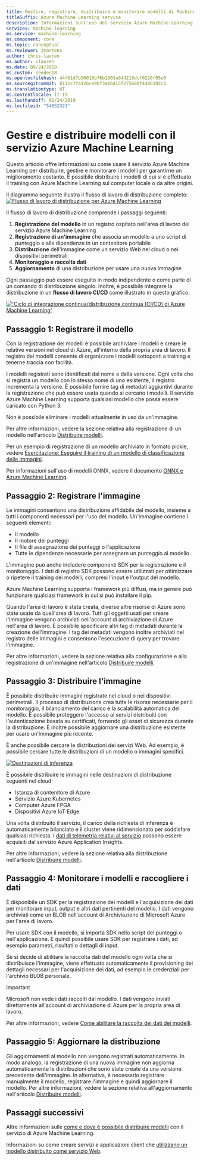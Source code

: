 ```yaml
---
title: Gestire, registrare, distribuire e monitorare modelli di Machine Learning
titleSuffix: Azure Machine Learning service
description: Informazioni sull'uso del servizio Azure Machine Learning per distribuire, gestire e monitorare i modelli per garantirne un miglioramento costante. È possibile distribuire i modelli di cui si è effettuato il training con il servizio Azure Machine Learning sul computer locale o da altre origini.
services: machine-learning
ms.service: machine-learning
ms.component: core
ms.topic: conceptual
ms.reviewer: jmartens
author: chris-lauren
ms.author: clauren
ms.date: 09/24/2018
ms.custom: seodec18
ms.openlocfilehash: 44f61d7b90018b76b1903a04d219dcf0226f95e0
ms.sourcegitcommit: 8115c7fa126ce9bf3e16415f275680f4486192c1
ms.translationtype: HT
ms.contentlocale: it-IT
ms.lasthandoff: 01/24/2019
ms.locfileid: "54852321"
---
```

# <a name="manage-deploy-and-monitor-models-with-azure-machine-learning-service"></a>Gestire e distribuire modelli con il servizio Azure Machine Learning

Questo articolo offre informazioni su come usare il servizio Azure Machine Learning per distribuire, gestire e monitorare i modelli per garantirne un miglioramento costante. È possibile distribuire i modelli di cui si è effettuato il training con Azure Machine Learning sul computer locale o da altre origini. 

Il diagramma seguente illustra il flusso di lavoro di distribuzione completo: [ ![Flusso di lavoro di distribuzione per Azure Machine Learning](media/concept-model-management-and-deployment/deployment-pipeline.png) ](media/concept-model-management-and-deployment/deployment-pipeline.png#lightbox)

Il flusso di lavoro di distribuzione comprende i passaggi seguenti:
1. **Registrazione del modello** in un registro ospitato nell'area di lavoro del servizio Azure Machine Learning
1. **Registrazione di un'immagine** che associa un modello a uno script di punteggio e alle dipendenze in un contenitore portabile 
1. **Distribuzione** dell'immagine come un servizio Web nel cloud o nei dispositivi perimetrali
1. **Monitoraggio e raccolta dati**
1. **Aggiornamento** di una distribuzione per usare una nuova immagine

Ogni passaggio può essere eseguito in modo indipendente o come parte di un comando di distribuzione singolo. Inoltre, è possibile integrare la distribuzione in un **flusso di lavoro CI/CD** come illustrato in questo grafico.

[ !['Ciclo di integrazione continua/distribuzione continua (CI/CD) di Azure Machine Learning'](media/concept-model-management-and-deployment/model-ci-cd.png) ](media/concept-model-management-and-deployment/model-ci-cd.png#lightbox)

## <a name="step-1-register-model"></a>Passaggio 1: Registrare il modello

Con la registrazione dei modelli è possibile archiviare i modelli e creare le relative versioni nel cloud di Azure, all'interno della propria area di lavoro. Il registro dei modelli consente di organizzare i modelli sottoposti a training e tenerne traccia con facilità.
 
I modelli registrati sono identificati dal nome e dalla versione. Ogni volta che si registra un modello con lo stesso nome di uno esistente, il registro incrementa la versione. È possibile fornire tag di metadati aggiuntivi durante la registrazione che può essere usata quando si cercano i modelli. Il servizio Azure Machine Learning supporta qualsiasi modello che possa essere caricato con Python 3. 

Non è possibile eliminare i modelli attualmente in uso da un'immagine.

Per altre informazioni, vedere la sezione relativa alla registrazione di un modello nell'articolo [Distribuire modelli](how-to-deploy-and-where.md#registermodel).

Per un esempio di registrazione di un modello archiviato in formato pickle, vedere [Esercitazione: Eseguire il training di un modello di classificazione delle immagini](tutorial-deploy-models-with-aml.md).

Per informazioni sull'uso di modelli ONNX, vedere il documento [ONNX e Azure Machine Learning](how-to-build-deploy-onnx.md).

## <a name="step-2-register-image"></a>Passaggio 2: Registrare l'immagine

Le immagini consentono una distribuzione affidabile del modello, insieme a tutti i componenti necessari per l'uso del modello. Un'immagine contiene i seguenti elementi:

* Il modello
* Il motore dei punteggi
* Il file di assegnazione dei punteggi o l'applicazione
* Tutte le dipendenze necessarie per assegnare un punteggio al modello

L'immagine può anche includere componenti SDK per la registrazione e il monitoraggio. I dati di registro SDK possono essere utilizzati per ottimizzare o ripetere il training dei modelli, compresi l'input e l'output del modello.

Azure Machine Learning supporta i framework più diffusi, ma in genere può funzionare qualsiasi framework in cui si può installare il pip.

Quando l'area di lavoro è stata creata, diverse altre risorse di Azure sono state usate da quell'area di lavoro.
Tutti gli oggetti usati per creare l'immagine vengono archiviati nell'account di archiviazione di Azure nell'area di lavoro. È possibile specificare altri tag di metadati durante la creazione dell'immagine. I tag dei metadati vengono inoltre archiviati nel registro delle immagini e consentono l'esecuzione di query per trovare l'immagine.

Per altre informazioni, vedere la sezione relativa alla configurazione e alla registrazione di un'immagine nell'articolo [Distribuire modelli](how-to-deploy-and-where.md#configureimage).

## <a name="step-3-deploy-image"></a>Passaggio 3: Distribuire l'immagine

È possibile distribuire immagini registrate nel cloud o nei dispositivi perimetrali. Il processo di distribuzione crea tutte le risorse necessarie per il monitoraggio, il bilanciamento del carico e la scalabilità automatica del modello. È possibile proteggere l'accesso ai servizi distribuiti con l'autenticazione basata su certificati, fornendo gli asset di sicurezza durante la distribuzione. È inoltre possibile aggiornare una distribuzione esistente per usare un'immagine più recente.

È anche possibile cercare le distribuzioni dei servizi Web. Ad esempio, è possibile cercare tutte le distribuzioni di un modello o immagini specifici.

[ ![Destinazioni di inferenza](media/concept-model-management-and-deployment/inferencing-targets.png) ](media/concept-model-management-and-deployment/inferencing-targets.png#lightbox)

È possibile distribuire le immagini nelle destinazioni di distribuzione seguenti nel cloud:

* Istanza di contenitore di Azure
* Servizio Azure Kubernetes
* Computer Azure FPGA
* Dispositivi Azure IoT Edge

Una volta distribuito il servizio, il carico della richiesta di inferenza è automaticamente bilanciato e il cluster viene ridimensionato per soddisfare qualsiasi richiesta. I [dati di telemetria relativi al servizio](how-to-enable-app-insights.md) possono essere acquisiti dal servizio Azure Application Insights.

Per altre informazioni, vedere la sezione relativa alla distribuzione nell'articolo [Distribuire modelli](how-to-deploy-and-where.md#deploy).

## <a name="step-4-monitor-models-and-collect-data"></a>Passaggio 4: Monitorare i modelli e raccogliere i dati

È disponibile un SDK per la registrazione dei modelli e l'acquisizione dei dati per monitorare input, output e altri dati pertinenti del modello. I dati vengono archiviati come un BLOB nell'account di Archiviazione di Microsoft Azure per l'area di lavoro.

Per usare SDK con il modello, si importa SDK nello script dei punteggi o nell'applicazione. È quindi possibile usare SDK per registrare i dati, ad esempio parametri, risultati o dettagli di input.

Se si decide di abilitare la raccolta dati del modello ogni volta che si distribuisce l'immagine, viene effettuato automaticamente il provisioning dei dettagli necessari per l'acquisizione dei dati, ad esempio le credenziali per l'archivio BLOB personale.

> [!Important]
> Microsoft non vede i dati raccolti dal modello. I dati vengono inviati direttamente all'account di archiviazione di Azure per la propria area di lavoro.

Per altre informazioni, vedere [Come abilitare la raccolta dei dati dei modelli](how-to-enable-data-collection.md).

## <a name="step-5-update-the-deployment"></a>Passaggio 5: Aggiornare la distribuzione

Gli aggiornamenti al modello non vengono registrati automaticamente. In modo analogo, la registrazione di una nuova immagine non aggiorna automaticamente le distribuzioni che sono state create da una versione precedente dell'immagine. In alternativa, è necessario registrare manualmente il modello, registrare l'immagine e quindi aggiornare il modello. Per altre informazioni, vedere la sezione relativa all'aggiornamento nell'articolo [Distribuire modelli](how-to-deploy-and-where.md#update).

## <a name="next-steps"></a>Passaggi successivi

Altre informazioni sulle [come e dove è possibile distribuire modelli](how-to-deploy-and-where.md) con il servizio di Azure Machine Learning.

Informazioni su come creare servizi e applicazioni client che [utilizzano un modello distribuito come servizio Web](how-to-consume-web-service.md).
